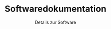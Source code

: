 ---
layout: post
title: Softwaredokumentation
subtitle: Details zur Software
description: Details zur Software
landing-title: 'EEG und Machine Learning'
image: code.jpg
show_tile: true
---